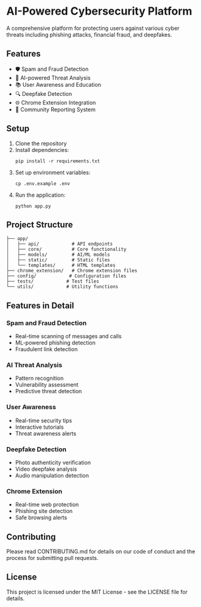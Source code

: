 # AI-Powered Cybersecurity Platform

A comprehensive platform for protecting users against various cyber threats including phishing attacks, financial fraud, and deepfakes.

## Features

- 🛡️ Spam and Fraud Detection
- 🤖 AI-powered Threat Analysis
- 📚 User Awareness and Education
- 🔍 Deepfake Detection
- 🌐 Chrome Extension Integration
- 👥 Community Reporting System

## Setup

1. Clone the repository
2. Install dependencies:
   ```
   pip install -r requirements.txt
   ```
3. Set up environment variables:
   ```
   cp .env.example .env
   ```
4. Run the application:
   ```
   python app.py
   ```

## Project Structure

```
├── app/
│   ├── api/            # API endpoints
│   ├── core/           # Core functionality
│   ├── models/         # AI/ML models
│   ├── static/         # Static files
│   └── templates/      # HTML templates
├── chrome_extension/   # Chrome extension files
├── config/            # Configuration files
├── tests/            # Test files
└── utils/            # Utility functions
```

## Features in Detail

### Spam and Fraud Detection
- Real-time scanning of messages and calls
- ML-powered phishing detection
- Fraudulent link detection

### AI Threat Analysis
- Pattern recognition
- Vulnerability assessment
- Predictive threat detection

### User Awareness
- Real-time security tips
- Interactive tutorials
- Threat awareness alerts

### Deepfake Detection
- Photo authenticity verification
- Video deepfake analysis
- Audio manipulation detection

### Chrome Extension
- Real-time web protection
- Phishing site detection
- Safe browsing alerts

## Contributing

Please read CONTRIBUTING.md for details on our code of conduct and the process for submitting pull requests.

## License

This project is licensed under the MIT License - see the LICENSE file for details.
